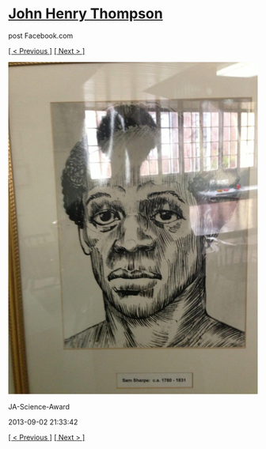 # [John Henry Thompson](../README.md)
post Facebook.com

[[ < Previous ]](2013-09-02-33.md) [[ Next > ]](2013-09-02-35.md)

[![](../media/2013-09-02/JA-Science-Award-23.jpg)](../README.md)

JA-Science-Award

2013-09-02 21:33:42

[[ < Previous ]](2013-09-02-33.md) [[ Next > ]](2013-09-02-35.md)